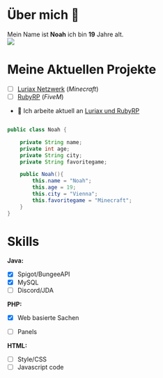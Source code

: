 # Über mich 👋

Mein Name ist **Noah** ich bin **19** Jahre alt.<br>
<a href="https://dc.aktiverstreamer.de" target="_blank"><img src="https://discord.c99.nl/widget/theme-5/586231322993754119.png"></a>

# Meine Aktuellen Projekte
<!-- - [ ] [eynoah.de](https://eynoah.de) -->
- [ ] [Luriax Netzwerk](https://discord.gg/gapUTpADgb 'Joine gerne') (*Minecraft*)
- [ ] [RubyRP](https://dc.rubysocials.tk 'Joine Gerne') (*FiveM*)
<!-- - [ ] [Mein Github](https://github.com/InvalidNoah/ "Klicke hier für mein Profil auf Gitubh") -->


- 🔭 Ich arbeite aktuell an [Luriax und RubyRP](https://twitch.tv/DeinFavStreamer)
<!--
- 🔭 I’m currently working on ...
- 🌱 I’m currently learning ...
- 👯 I’m looking to collaborate on ...
- 🤔 I’m looking for help with ...
- 💬 Ask me about ...
- 📫 How to reach me: ...
- 😄 Pronouns: ...
- ⚡ Fun fact: [Vocal from Real](https://vo.codes "Vo.codes")-->

```java

public class Noah {

    private String name;
    private int age;
    private String city;
    private String favoritegame;

    public Noah(){
        this.name = "Noah";
        this.age = 19;
        this.city = "Vienna";
        this.favoritegame = "Minecraft";
    }
}
```
# Skills
**Java:**
- [x] Spigot/BungeeAPI
- [x] MySQL
- [ ] Discord/JDA

**PHP:**
- [x] Web basierte Sachen
- [ ] Panels


**HTML:**
- [ ] Style/CSS
- [ ] Javascript code
